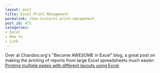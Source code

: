 ```yaml
---
layout: post
title: Excel Print Management
permalink: /how-to/excel-print-management
post_id: 471
categories:
- Excel
- How to
- Link
---
```


Over at Chandoo.org's "Become AWESOME in Excel" blog, a great post on making the printing of reports from large Excel spreadsheets much easier: [Printing multiple pages with different layouts using Excel](http://chandoo.org/wp/2011/09/14/hui%e2%80%99s-excel-report-printer/?utm_source=feedburner&utm_medium=feed&utm_campaign=Feed%3A+PointyHairedDilbert+%28Chandoo.org+-+Learn+Excel+%26+Charting+Online%29&utm_content=Google+Reader).
